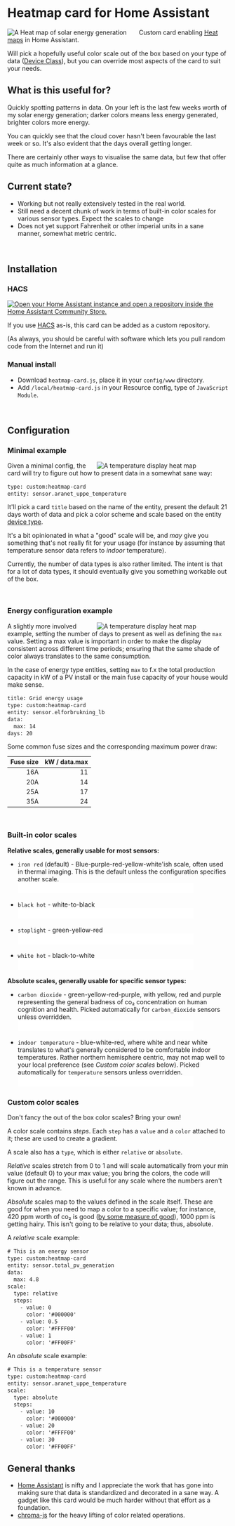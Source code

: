 # Heatmap card for Home Assistant
<img align="left" width="300" alt="A Heat map of solar energy generation" src="images/solar_pv.png">

Custom card enabling [Heat maps](https://en.wikipedia.org/wiki/Heat_map) in Home Assistant.

Will pick a hopefully useful color scale out of the box based on your type of data ([Device Class](https://www.home-assistant.io/integrations/sensor/#device-class)), but you can override most aspects of the card to suit your needs.

## What is this useful for?
Quickly spotting patterns in data. On your left is the last few weeks worth of my solar energy generation; darker colors means less energy generated, brighter colors more energy.

You can quickly see that the cloud cover hasn't been favourable the last week or so. It's also evident that the days overall getting longer.

There are certainly other ways to visualise the same data, but few that offer quite as much information at a glance.

## Current state?
* Working but not really extensively tested in the real world.
* Still need a decent chunk of work in terms of built-in color scales for various sensor types. Expect the scales to change
* Does not yet support Fahrenheit or other imperial units in a sane manner, somewhat metric centric.

<br clear="both"/>

## Installation
### HACS
[![Open your Home Assistant instance and open a repository inside the Home Assistant Community Store.](https://my.home-assistant.io/badges/hacs_repository.svg)](https://my.home-assistant.io/redirect/hacs_repository/?owner=kandsten&repository=ha-heatmap-card&category=Lovelace)

If you use [HACS](https://hacs.xyz) as-is, this card can be added as a custom repository. 

(As always, you should be careful with software which lets you pull random code from the Internet and run it)

### Manual install
  * Download `heatmap-card.js`, place it in your `config/www` directory.
  * Add `/local/heatmap-card.js` in your Resource config, type of `JavaScript Module`.

<br clear="both"/>

## Configuration
### Minimal example
<img align="right" width="300" alt="A temperature display heat map" src="images/temperature.png">

Given a minimal config, the card will try to figure out how to present data in a somewhat sane way:

```
type: custom:heatmap-card
entity: sensor.aranet_uppe_temperature
```

It'll pick a card `title` based on the name of the entity, present the default 21 days worth of 
data and pick a color scheme and scale based on the entity [device type](https://www.home-assistant.io/integrations/sensor/).

It's a bit opinionated in what a "good" scale will be, and _may_ give you something that's not really 
fit for your usage (for instance by assuming that temperature sensor data refers to _indoor_ temperature). 

Currently, the number of data types is also rather limited. The intent is that for a lot of data types, 
it should eventually give you something workable out of the box.

<br clear="both"/>

### Energy configuration example
<img align="right" width="300" alt="A temperature display heat map" src="images/grid_usage.png">

A slightly more involved example, setting the number of days to present as well as
defining the `max` value. Setting a max value is important in order to make the display
consistent across different time periods; ensuring that the same shade of color always
translates to the same consumption.

In the case of energy type entities, setting `max` to f.x the total production
capacity in kW of a PV install or the main fuse capacity of your house would make
sense.

```
title: Grid energy usage
type: custom:heatmap-card
entity: sensor.elforbrukning_lb
data:
  max: 14
days: 20
```

Some common fuse sizes and the corresponding maximum power draw:

|Fuse size| kW / data.max |
|     ---:|          ---: |
|      16A|             11|
|      20A|             14|
|      25A|             17|
|      35A|             24|

<br clear="both"/>

### Built-in color scales

**Relative scales, generally usable for most sensors:**
* `iron red` (default) - Blue-purple-red-yellow-white'ish scale, often used in thermal imaging. This is the default unless the configuration specifies another scale.<br/>
![Iron red](./images/scale/iron_red.svg)

* `black hot` - white-to-black<br/>
![Black hot](./images/scale/black_hot.svg)

* `stoplight` - green-yellow-red<br/>
![Stoplight](./images/scale/stoplight.svg)

* `white hot` - black-to-white<br/>
![White hot](./images/scale/white_hot.svg)

**Absolute scales, generally usable for specific sensor types:**
* `carbon dioxide` - green-yellow-red-purple, with yellow, red and
  purple representing the general badness of co₂ concentration on
  human cognition and health. Picked automatically for `carbon_dioxide`
  sensors unless overridden.<br/>
![Carbon dioxide](./images/scale/carbon_dioxide.svg)

* `indoor temperature` - blue-white-red, where white and near white
  translates to what's generally considered to be comfortable indoor
  temperatures. Rather northern hemisphere centric, may not map well
  to your local preference (see _Custom color scales_ below). Picked
  automatically for `temperature` sensors unless overridden.<br/>
![Indoor temperature](./images/scale/indoor_temperature.svg)


### Custom color scales
Don't fancy the out of the box color scales? Bring your own!

A color scale contains _steps_. Each `step` has a `value` and
a `color` attached to it; these are used to create a gradient.

A scale also has a `type`, which is either `relative` or `absolute`.

_Relative_ scales stretch from 0 to 1 and will scale automatically from your min value (default 0) to your max value; you bring the colors, the code will figure out the range. This is useful for any scale where the numbers aren't known in advance.

_Absolute_ scales map to the values defined in the scale itself. These are good for when you need to map a color to a specific value; for instance, 420 ppm worth of co₂ is good ([by some measure of good](https://www.ipcc.ch/)), 1000 ppm is getting hairy. This isn't going to be relative to your data; thus, absolute.

A _relative_ scale example:
```
# This is an energy sensor
type: custom:heatmap-card
entity: sensor.total_pv_generation
data:
  max: 4.8
scale:
  type: relative
  steps:
    - value: 0
      color: '#000000'
    - value: 0.5
      color: '#FFFF00'
    - value: 1
      color: '#FF00FF'
```

An _absolute_ scale example:
```
# This is a temperature sensor
type: custom:heatmap-card
entity: sensor.aranet_uppe_temperature
scale:
  type: absolute
  steps:
    - value: 10
      color: '#000000'
    - value: 20
      color: '#FFFF00'
    - value: 30
      color: '#FF00FF'
```


## General thanks
* [Home Assistant](https://www.home-assistant.io/) is nifty and I  appreciate the work that has gone into making sure that data is standardized and decorated in a sane way. A gadget like this card would be much harder without that effort as a foundation.
* [chroma-js](https://gka.github.io/chroma.js/) for the heavy lifting of color related operations.
